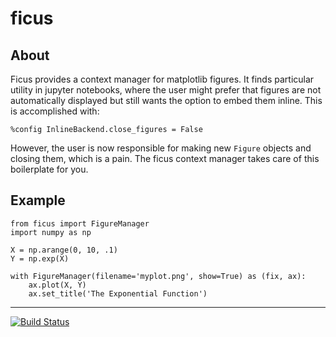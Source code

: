 # ficus

## About

Ficus provides a context manager for matplotlib figures. It finds particular utility in jupyter
notebooks, where the user might prefer that figures are not automatically displayed but still wants
the option to embed them inline. This is accomplished with:

    %config InlineBackend.close_figures = False

However, the user is now responsible for making new `Figure` objects and closing them, which is a
pain. The ficus context manager takes care of this boilerplate for you.

## Example

    from ficus import FigureManager
    import numpy as np
    
    X = np.arange(0, 10, .1)
    Y = np.exp(X)
    
    with FigureManager(filename='myplot.png', show=True) as (fix, ax):
        ax.plot(X, Y)
        ax.set_title('The Exponential Function')

---

[![Build Status](https://drone.io/github.com/camillescott/ficus/status.png)](https://drone.io/github.com/camillescott/ficus/latest)
